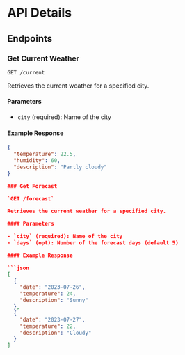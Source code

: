 # API Details

## Endpoints

### Get Current Weather

`GET /current`

Retrieves the current weather for a specified city.

#### Parameters

- `city` (required): Name of the city

#### Example Response

```json
{
  "temperature": 22.5,
  "humidity": 60,
  "description": "Partly cloudy"
}

### Get Forecast

`GET /forecast`

Retrieves the current weather for a specified city.

#### Parameters

- `city` (required): Name of the city
- `days` (opt): Number of the forecast days (default 5)

#### Example Response

```json
[
  {
    "date": "2023-07-26",
    "temperature": 24,
    "description": "Sunny"
  },
  {
    "date": "2023-07-27",
    "temperature": 22,
    "description": "Cloudy"
  }
]
